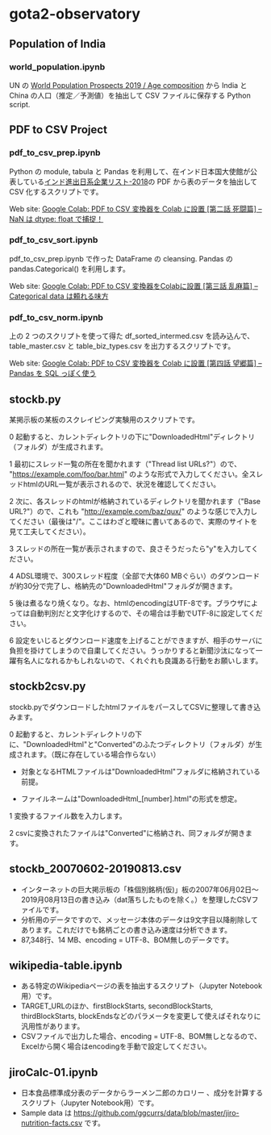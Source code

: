 # gota2-observatory

## Population of India
### world_population.ipynb
UN の [World Population Prospects 2019 / Age composition]() から India と China の人口（推定／予測値）を抽出して CSV ファイルに保存する Python script.


## PDF to CSV Project
### pdf_to_csv_prep.ipynb
Python の module, tabula と Pandas を利用して、在インド日本国大使館が公表している[インド進出日系企業リスト-2018](https://www.in.emb-japan.go.jp/Japanese/Japanese_companies_2018.html)の PDF から表のデータを抽出して CSV 化するスクリプトです。

Web site: [Google Colab: PDF to CSV 変換器を Colab に設置 [第二話 死闘篇] – NaN は dtype: float で捕捉！](https://ggcs.io/2020/08/11/google-colab-pdf-export-02/)

### pdf_to_csv_sort.ipynb
pdf_to_csv_prep.ipynb で作った DataFrame の cleansing. Pandas の pandas.Categorical() を利用します。

Web site: [Google Colab: PDF to CSV 変換器をColabに設置 [第三話 乱麻篇] – Categorical data は頼れる味方](https://ggcs.io/2020/08/19/google-colab-pdf-export-03/)

### pdf_to_csv_norm.ipynb
上の 2 つのスクリプトを使って得た df_sorted_intermed.csv を読み込んで、table_master.csv と table_biz_types.csv を出力するスクリプトです。

Web site: [Google Colab: PDF to CSV 変換器を Colab に設置 [第四話 望郷篇] – Pandas を SQL っぽく使う](https://ggcs.io/2020/08/26/google-colab-pdf-export-04/)


## stockb.py
某掲示板の某板のスクレイピング実験用のスクリプトです。

0 起動すると、カレントディレクトリの下に"DownloadedHtml"ディレクトリ（フォルダ）が生成されます。

1 最初にスレッド一覧の所在を聞かれます（"Thread list URLs?"）ので、 "https://example.com/foo/bar.html" のような形式で入力してください。全スレッドhtmlのURL一覧が表示されるので、状況を確認してください。

2 次に、各スレッドのhtmlが格納されているディレクトリを聞かれます（"Base URL?"）ので、これも "http://example.com/baz/qux/" のような感じで入力してください（最後は"/"。ここはわざと曖昧に書いてあるので、実際のサイトを見て工夫してください）。

3 スレッドの所在一覧が表示されますので、良さそうだったら"y"を入力してください。

4 ADSL環境で、300スレッド程度（全部で大体60 MBぐらい）のダウンロードが約30分で完了し、格納先の"DownloadedHtml"フォルダが開きます。

5 後は煮るなり焼くなり。なお、htmlのencodingはUTF-8です。ブラウザによっては自動判別だと文字化けするので、その場合は手動でUTF-8に設定してください。

6 設定をいじるとダウンロード速度を上げることができますが、相手のサーバに負担を掛けてしまうので自粛してください。うっかりすると新聞沙汰になって一躍有名人になれるかもしれないので、くれぐれも良識ある行動をお願いします。


## stockb2csv.py
stockb.pyでダウンロードしたhtmlファイルをパースしてCSVに整理して書き込みます。


0 起動すると、カレントディレクトリの下に、"DownloadedHtml"と"Converted"のふたつディレクトリ（フォルダ）が生成されます。（既に存在している場合作らない）
- 対象となるHTMLファイルは"DownloadedHtml"フォルダに格納されている前提。

- ファイルネームは"DownloadedHtml_[number].html"の形式を想定。

1 変換するファイル数を入力します。

2 csvに変換されたファイルは"Converted"に格納され、同フォルダが開きます。


## stockb_20070602-20190813.csv
- インターネットの巨大掲示板の「株個別銘柄(仮)」板の2007年06月02日〜2019月08月13日の書き込み（dat落ちしたものを除く。）を整理したCSVファイルです。
- 分析用のデータですので、メッセージ本体のデータは9文字目以降削除してあります。これだけでも銘柄ごとの書き込み速度は分析できます。
- 87,348行、14 MB、encoding = UTF-8、BOM無しのデータです。


## wikipedia-table.ipynb
- ある特定のWikipediaページの表を抽出するスクリプト（Jupyter Notebook用）です。
- TARGET_URLのほか、firstBlockStarts, secondBlockStarts, thirdBlockStarts, blockEndsなどのパラメータを変更して使えばそれなりに汎用性があります。
- CSVファイルで出力した場合、encoding = UTF-8、BOM無しとなるので、Excelから開く場合はencodingを手動で設定してください。


## jiroCalc-01.ipynb
- 日本食品標準成分表のデータからラーメン二郎のカロリー 、成分を計算するスクリプト（Jupyter Notebook用）です。
- Sample data は https://github.com/ggcurrs/data/blob/master/jiro-nutrition-facts.csv です。
